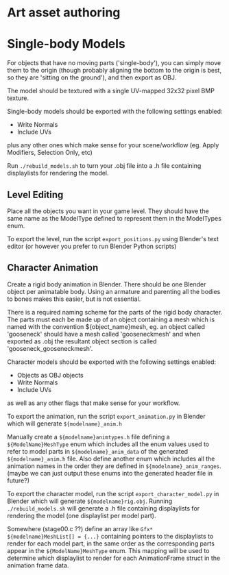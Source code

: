 # Art asset authoring

# Single-body Models
For objects that have no moving parts ('single-body'), you can simply move them to the origin (though probably aligning the bottom to the origin is best, so they are 'sitting on the ground'), and then export as OBJ.

The model should be textured with a single UV-mapped 32x32 pixel BMP texture.

Single-body models should be exported with the following settings enabled:
- Write Normals
- Include UVs

plus any other ones which make sense for your scene/workflow (eg. Apply Modifiers, Selection Only, etc)

Run `./rebuild_models.sh` to turn your .obj file into a .h file containing displaylists for rendering the model.


## Level Editing
Place all the objects you want in your game level. They should have the same name as the ModelType defined to represent them in the ModelTypes enum.


To export the level, run the script `export_positions.py` using Blender's text editor (or however you prefer to run Blender Python scripts)

## Character Animation

Create a rigid body animation in Blender. There should be one Blender object per animatable body. Using an armature and parenting all the bodies to bones makes this easier, but is not essential.

There is a required naming scheme for the parts of the rigid body character. The parts must each be made up of an object containing a mesh which is named with the convention ${object_name}mesh, eg. an object called 'gooseneck' should have a mesh called 'gooseneckmesh' and when exported as .obj the resultant object section is called 'gooseneck_gooseneckmesh'.

Character models should be exported with the following settings enabled:
- Objects as OBJ objects
- Write Normals
- Include UVs

as well as any other flags that make sense for your workflow.

To export the animation, run the script `export_animation.py` in Blender which will generate `${modelname}_anim.h`

Manually create a `${modelname}animtypes.h` file defining a `${ModelName}MeshType` enum which includes all the enum values used to refer to model parts in `${modelname}_anim_data` of the generated `${modelname}_anim.h` file. Also define another enum which includes all the animation names in the order they are defined in `${modelname}_anim_ranges`. (maybe we can just output these enums into the generated header file in future?)

To export the character model, run the script `export_character_model.py` in Blender which will generate `${modelname}rig.obj`. Running `./rebuild_models.sh` will generate a .h file containing displaylists for rendering the model (one displaylist per model part).
 
Somewhere (stage00.c ??) define an array like `Gfx* ${modelname}MeshList[] = {...}` containing pointers to the displaylists to render for each model part, in the same order as the corresponding parts appear in the `${ModelName}MeshType` enum. This mapping will be used to determine which displaylist to render for each AnimationFrame struct in the animation frame data.